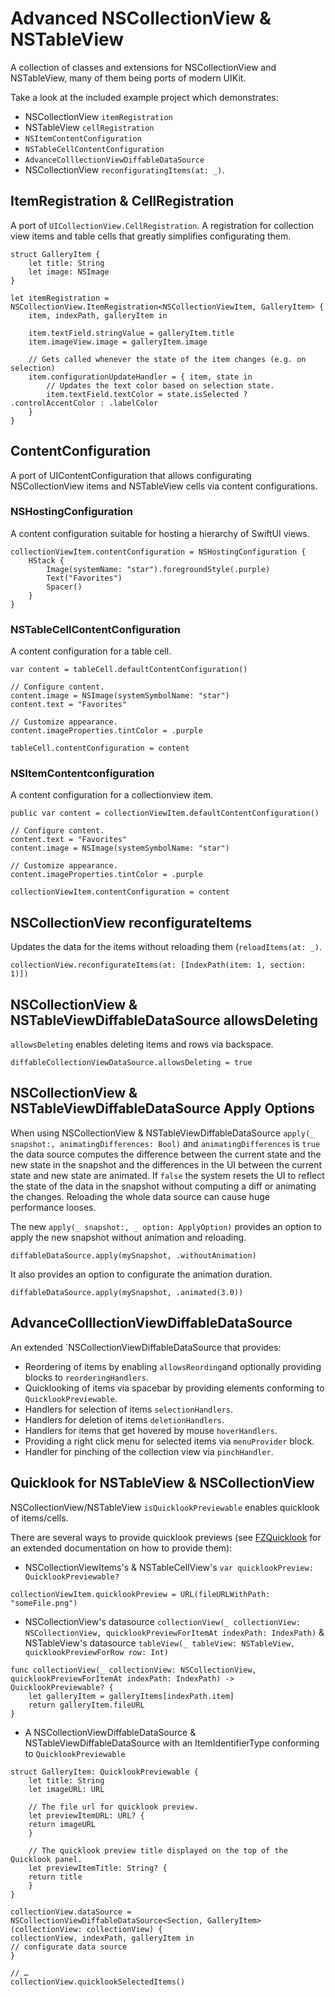 # Advanced NSCollectionView & NSTableView

A collection of classes and extensions for NSCollectionView and NSTableView, many of them being ports of modern UIKit.

Take a look at the included example project which demonstrates:
- NSCollectionView `itemRegistration`
- NSTableView `cellRegistration`
- `NSItemContentConfiguration`
- `NSTableCellContentConfiguration`
- `AdvanceColllectionViewDiffableDataSource`
- NSCollectionView `reconfiguratingItems(at: _)`.

## ItemRegistration & CellRegistration
A port of `UICollectionView.CellRegistration`. A registration for collection view items and table cells that greatly simplifies  configurating them.
```
struct GalleryItem {
    let title: String
    let image: NSImage
}

let itemRegistration = NSCollectionView.ItemRegistration<NSCollectionViewItem, GalleryItem> { 
    item, indexPath, galleryItem in

    item.textField.stringValue = galleryItem.title
    item.imageView.image = galleryItem.image
    
    // Gets called whenever the state of the item changes (e.g. on selection)
    item.configurationUpdateHandler = { item, state in
        // Updates the text color based on selection state.
        item.textField.textColor = state.isSelected ? .controlAccentColor : .labelColor
    }
}
```

## ContentConfiguration
A port of UIContentConfiguration that allows configurating NSCollectionView items and NSTableView cells via content configurations.

### NSHostingConfiguration
A content configuration suitable for hosting a hierarchy of SwiftUI views.
```
collectionViewItem.contentConfiguration = NSHostingConfiguration {
    HStack {
        Image(systemName: "star").foregroundStyle(.purple)
        Text("Favorites")
        Spacer()
    }
}
```
### NSTableCellContentConfiguration
A content configuration for a table cell.
 ```
 var content = tableCell.defaultContentConfiguration()

 // Configure content.
 content.image = NSImage(systemSymbolName: "star")
 content.text = "Favorites"

 // Customize appearance.
 content.imageProperties.tintColor = .purple

 tableCell.contentConfiguration = content
 ```
 
 ### NSItemContentconfiguration
A content configuration for a collectionview item.
 ```
 public var content = collectionViewItem.defaultContentConfiguration()

 // Configure content.
 content.text = "Favorites"
 content.image = NSImage(systemSymbolName: "star")

 // Customize appearance.
 content.imageProperties.tintColor = .purple

 collectionViewItem.contentConfiguration = content
 ```

## NSCollectionView reconfigurateItems
Updates the data for the items without reloading them (`reloadItems(at: _)`.
```
collectionView.reconfigurateItems(at: [IndexPath(item: 1, section: 1)])
```

## NSCollectionView & NSTableViewDiffableDataSource allowsDeleting
`allowsDeleting` enables deleting items and rows via backspace.
 ```
 diffableCollectionViewDataSource.allowsDeleting = true
 ```
 
## NSCollectionView & NSTableViewDiffableDataSource Apply Options
When using NSCollectionView & NSTableViewDiffableDataSource `apply(_ snapshot:, animatingDifferences: Bool)` and `animatingDifferences` is `true` the data source computes the difference between the current state and the new state in the snapshot and the differences in the UI between the current state and new state are animated. If `false` the system resets the UI to reflect the state of the data in the snapshot without computing a diff or animating the changes. Reloading the whole data source can cause huge performance looses.

The new `apply(_ snapshot:, _ option: ApplyOption)` provides an option to apply the new snapshot without animation and reloading.

 ```
 diffableDataSource.apply(mySnapshot, .withoutAnimation)
 ```
 
 It also provides an option to configurate the animation duration.
 ```
 diffableDataSource.apply(mySnapshot, .animated(3.0))
 ```
 
## AdvanceColllectionViewDiffableDataSource
An extended `NSCollectionViewDiffableDataSource that provides:

 - Reordering of items by enabling `allowsReording`and optionally providing blocks to `reorderingHandlers`.
 - Quicklooking of items via spacebar by providing elements conforming to `QuicklookPreviewable`.
 - Handlers for selection of items `selectionHandlers`.
 - Handlers for deletion of items `deletionHandlers`.
 - Handlers for items that get hovered by mouse `hoverHandlers`.
 - Providing a right click menu for selected items via `menuProvider` block.
 - Handler for pinching of the collection view via `pinchHandler`.

## Quicklook for NSTableView & NSCollectionView
NSCollectionView/NSTableView `isQuicklookPreviewable` enables quicklook of items/cells.

There are several ways to provide quicklook previews (see [FZQuicklook](https://github.com/flocked/FZQuicklook) for an extended documentation on how to provide them): 
- NSCollectionViewItems's & NSTableCellView's `var quicklookPreview: QuicklookPreviewable?`
```
collectionViewItem.quicklookPreview = URL(fileURLWithPath: "someFile.png")
```
- NSCollectionView's datasource `collectionView(_ collectionView: NSCollectionView, quicklookPreviewForItemAt indexPath: IndexPath)` & NSTableView's datasource `tableView(_ tableView: NSTableView, quicklookPreviewForRow row: Int)`
```
func collectionView(_ collectionView: NSCollectionView, quicklookPreviewForItemAt indexPath: IndexPath) -> QuicklookPreviewable? {
    let galleryItem = galleryItems[indexPath.item]
    return galleryItem.fileURL
}
```
- A NSCollectionViewDiffableDataSource & NSTableViewDiffableDataSource with an ItemIdentifierType conforming to `QuicklookPreviewable`
```
struct GalleryItem: QuicklookPreviewable {
    let title: String
    let imageURL: URL
    
    // The file url for quicklook preview.
    let previewItemURL: URL? {
    return imageURL
    }
    
    // The quicklook preview title displayed on the top of the Quicklook panel.
    let previewItemTitle: String? {
    return title
    }
}
  
collectionView.dataSource = NSCollectionViewDiffableDataSource<Section, GalleryItem>(collectionView: collectionView) { 
collectionView, indexPath, galleryItem in
// configurate data source
}

// …
collectionView.quicklookSelectedItems()
```

